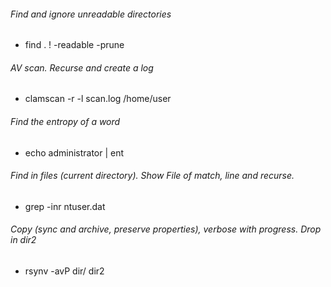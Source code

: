 ###### Find and ignore unreadable directories
* find . ! -readable -prune

###### AV scan. Recurse and create a log
* clamscan -r -l scan.log /home/user

###### Find the entropy of a word
* echo administrator | ent

###### Find in files (current directory). Show File of match, line and recurse.
* grep -inr ntuser.dat

###### Copy (sync and archive, preserve properties), verbose with progress. Drop in dir2
* rsynv -avP dir/ dir2
